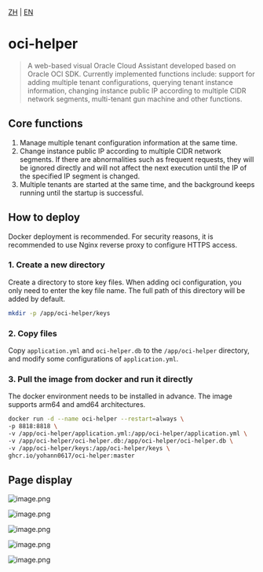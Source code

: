[ZH](README.md) | [EN](README_EN.md)

# oci-helper

> A web-based visual Oracle Cloud Assistant developed based on Oracle OCI SDK. Currently implemented functions include: support for adding multiple tenant configurations, querying tenant instance information, changing instance public IP according to multiple CIDR network segments, multi-tenant gun machine and other functions.

## Core functions

1. Manage multiple tenant configuration information at the same time.
2. Change instance public IP according to multiple CIDR network segments. If there are abnormalities such as frequent requests, they will be ignored directly and will not affect the next execution until the IP of the specified IP segment is changed.
3. Multiple tenants are started at the same time, and the background keeps running until the startup is successful.

## How to deploy

Docker deployment is recommended. For security reasons, it is recommended to use Nginx reverse proxy to configure HTTPS access.

### 1. Create a new directory
Create a directory to store key files. When adding oci configuration, you only need to enter the key file name. The full path of this directory will be added by default.
```bash
mkdir -p /app/oci-helper/keys
```

### 2. Copy files

Copy `application.yml` and `oci-helper.db` to the `/app/oci-helper` directory, and modify some configurations of `application.yml`.

### 3. Pull the image from docker and run it directly

The docker environment needs to be installed in advance. The image supports arm64 and amd64 architectures.

```bash
docker run -d --name oci-helper --restart=always \
-p 8818:8818 \
-v /app/oci-helper/application.yml:/app/oci-helper/application.yml \
-v /app/oci-helper/oci-helper.db:/app/oci-helper/oci-helper.db \
-v /app/oci-helper/keys:/app/oci-helper/keys \
ghcr.io/yohann0617/oci-helper:master 
``` 

## Page display 

![image.png](https://pic1.58cdn.com.cn/nowater/webim/big/n_v26a2f3e2cd0ea4ac787723191f4f32f36.png)

![image.png](https://pic4.58cdn.com.cn/nowater/webim/big/n_v290443ddeb885445399561ab6eb1d7a09.png)

![image.png](https://pic1.58cdn.com.cn/nowater/webim/big/n_v2543323ea3d274c2ca435e2b5dcc3074f.png)

![image.png](https://pic3.58cdn.com.cn/nowater/webim/big/n_v2e3c93ccfcbd6442b8093d11fec370ee1.png)

![image.png](https://pic7.58cdn.com.cn/nowater/webim/big/n_v2a47b5866e28344e695b25a84f568ba05.png)
